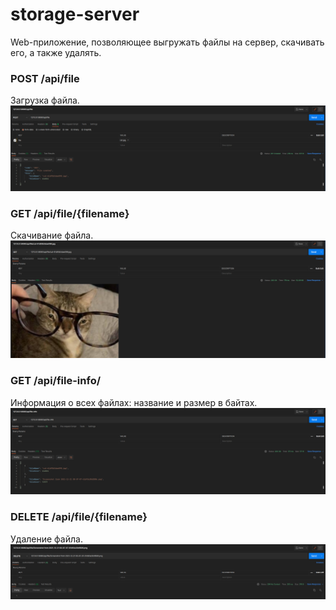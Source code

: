 # storage-server
Web-приложение, позволяющее выгружать файлы на сервер, скачивать его, а также удалять. 

### POST /api/file
Загрузка файла.
![File upload](./screenshots/post-file.png)

### GET /api/file/{filename}
Скачивание файла. 
![File save](./screenshots/get-file.png)

### GET /api/file-info/
Информация о всех файлах: название и размер в байтах. 
![File save](./screenshots/get-file-info.png)

### DELETE /api/file/{filename}
Удаление файла.
![File delete](./screenshots/delete-file.png)


